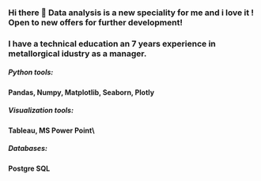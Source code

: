 ### Hi there 👋 Data analysis is a new speciality for me and i love it ! Open to new offers for further development!
### I have a technical education an 7 years experience in metallorgical idustry as a manager.


##### Python tools:
#### Pandas, Numpy, Matplotlib, Seaborn, Plotly


##### Visualization tools:
#### Tableau, MS Power Point\


##### Databases:
#### Postgre SQL
